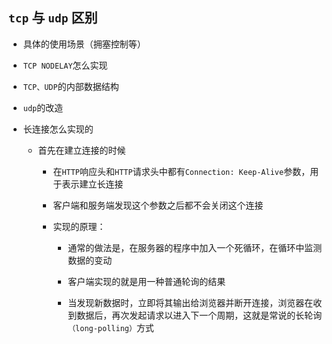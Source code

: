 ## `tcp` 与 `udp` 区别
* 具体的使用场景（拥塞控制等）
* `TCP NODELAY`怎么实现
* `TCP、UDP`的内部数据结构
* `udp`的改造

* 长连接怎么实现的
    * 首先在建立连接的时候
    
        * 在`HTTP`响应头和`HTTP`请求头中都有`Connection: Keep-Alive`参数，用于表示建立长连接
        
        * 客户端和服务端发现这个参数之后都不会关闭这个连接
        * 实现的原理：
            * 通常的做法是，在服务器的程序中加入一个死循环，在循环中监测数据的变动
            
            * 客户端实现的就是用一种普通轮询的结果
            
            * 当发现新数据时，立即将其输出给浏览器并断开连接，浏览器在收到数据后，再次发起请求以进入下一个周期，这就是常说的长轮询`（long-polling）`方式
    


